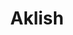 ---
layout: page
title: Aklish
description: A Django x React.js web application for crowdsourcing Aklanon-English translations.
img:
importance: 1
category: student
related_publications: true
---
